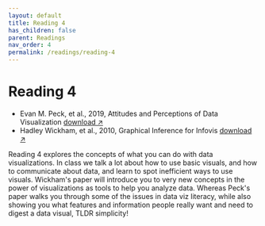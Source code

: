 ```yaml
---
layout: default
title: Reading 4
has_children: false
parent: Readings
nav_order: 4
permalink: /readings/reading-4
---
```


# Reading 4

- Evan M. Peck, et al., 2019, Attitudes and Perceptions of Data Visualization <a href="https://s3.us-west-2.amazonaws.com/ucsd.cogs9/readings/r4a_Viz_in_PA.pdf" target="_blank" rel="noopener">download &#x2197;</a>
- Hadley Wickham, et al., 2010, Graphical Inference for Infovis <a href="https://s3.us-west-2.amazonaws.com/ucsd.cogs9/readings/r4b_graphical_inference_wickham.pdf" target="_blank" rel="noopener">download &#x2197;</a>

Reading 4 explores the concepts of what you can do with data visualizations. In class we talk a lot about how to use basic visuals, and how to communicate about data, and learn to spot inefficient ways to use visuals. Wickham's paper will introduce you to very new concepts in the power of visualizations as tools to help you analyze data. Whereas Peck's paper walks you through some of the issues in data viz literacy, while also showing you what features and information people really want and need to digest a data visual, TLDR simplicity!
